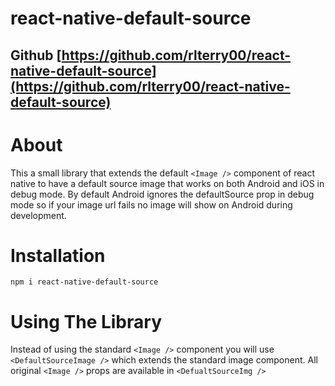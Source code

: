 # react-native-default-source

## Github [https://github.com/rlterry00/react-native-default-source](https://github.com/rlterry00/react-native-default-source)

# About

This a small library that extends the default `<Image />` component of react native to have a default source image that works on both Android and iOS in debug mode. By default Android ignores the defaultSource prop in debug mode so if your image url fails no image will show on Android during development.

# Installation

`npm i react-native-default-source`

# Using The Library

Instead of using the standard `<Image />` component you will use `<DefaultSourceImage />` which extends the standard image component. All original `<Image />` props are available in `<DefualtSourceImg />`
